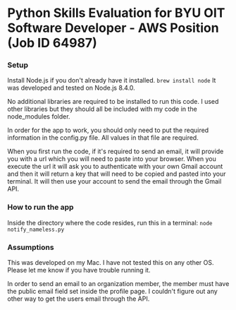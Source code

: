 # Python Skills Evaluation for BYU OIT Software Developer - AWS Position (Job ID 64987)

### Setup
Install Node.js if you don't already have it installed. 
`brew install node`
It was developed and tested on Node.js 8.4.0.

No additional libraries are required to be installed to run this code. I used other libraries but they should all be included with my code in the node_modules folder.

In order for the app to work, you should only need to put the required information in the config.py file. All values in that file are required.

When you first run the code, if it's required to send an email, it will provide you with a url which you will need to paste into your browser. When you execute the url it will ask you to authenticate with your own Gmail account and then it will return a key that will need to be copied and pasted into your terminal. It will then use your account to send the email through the Gmail API.

### How to run the app
Inside the directory where the code resides, run this in a terminal:
`node notify_nameless.py`

### Assumptions
This was developed on my Mac. I have not tested this on any other OS. Please let me know if you have trouble running it.

In order to send an email to an organization member, the member must have the public email field set inside the profile page. I couldn't figure out any other way to get the users email through the API.